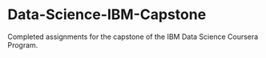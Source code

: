 # Data-Science-IBM-Capstone
Completed assignments for the capstone of the IBM Data Science Coursera Program.
